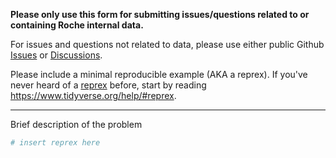 **Please only use this form for submitting issues/questions related to or containing Roche internal data.**

For issues and questions not related to data, please use either public Github [Issues](https://github.com/bedapub/designit/issues) or 
[Discussions](https://github.com/bedapub/designit/discussions).

Please include a minimal reproducible example (AKA a reprex).
If you've never heard of a [reprex](https://reprex.tidyverse.org/) before, start by reading <https://www.tidyverse.org/help/#reprex>.

---

Brief description of the problem

```r
# insert reprex here
```

